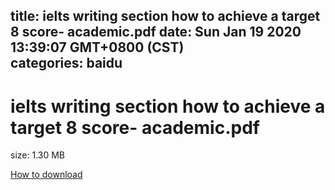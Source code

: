 
title: ielts writing section how to achieve a target 8 score- academic.pdf
date: Sun Jan 19 2020 13:39:07 GMT+0800 (CST)    
categories: baidu
---

# ielts writing section how to achieve a target 8 score- academic.pdf
size: 1.30 MB
 
 

[How to download](https://bpcam.bemobtrk.com/go/2ceec3aa-1ca2-46d6-b9ff-aaa5c184517c?jno=1506)
